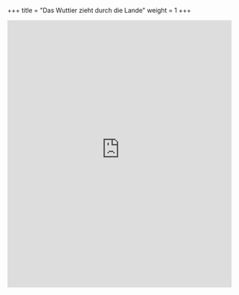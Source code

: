 +++
title = "Das Wuttier zieht durch die Lande"
weight = 1
+++

<iframe width="100%" height="600" src="https://www.youtube-nocookie.com/embed/fUV8-_qdLoU" title="YouTube video player" frameborder="0" allow="accelerometer; autoplay; clipboard-write; encrypted-media; gyroscope; picture-in-picture" allowfullscreen></iframe>

